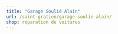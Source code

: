 ```yaml
---
title: "Garage Soulié Alain"
url: /saint-gratien/garage-soulie-alain/
shop: réparation de voitures
---
```

